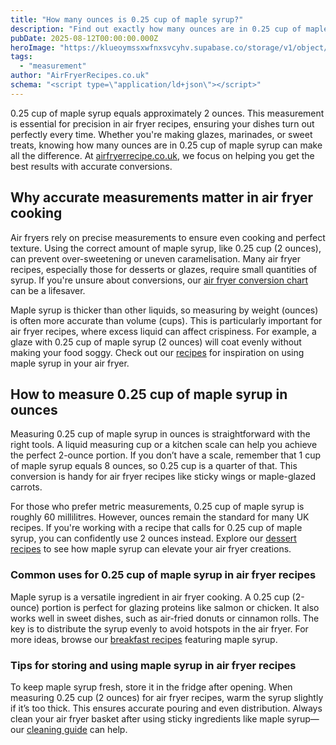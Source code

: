 ```yaml
---
title: "How many ounces is 0.25 cup of maple syrup?"
description: "Find out exactly how many ounces are in 0.25 cup of maple syrup with this simple conversion guide. Perfect for air fryer recipes!"
pubDate: 2025-08-12T00:00:00.000Z
heroImage: "https://klueoymssxwfnxsvcyhv.supabase.co/storage/v1/object/public/md/how-many-ounces-is-025-cup-of-maple-syrup-92e9e919.webp"
tags:
  - "measurement"
author: "AirFryerRecipes.co.uk"
schema: "<script type=\"application/ld+json\"></script>"
---
```


<p>0.25 cup of maple syrup equals approximately 2 ounces. This measurement is essential for precision in air fryer recipes, ensuring your dishes turn out perfectly every time. Whether you're making glazes, marinades, or sweet treats, knowing how many ounces are in 0.25 cup of maple syrup can make all the difference. At <a href=https://www.airfryerrecipe.co.uk>airfryerrecipe.co.uk</a>, we focus on helping you get the best results with accurate conversions.</p>

<h2>Why accurate measurements matter in air fryer cooking</h2>
<p>Air fryers rely on precise measurements to ensure even cooking and perfect texture. Using the correct amount of maple syrup, like 0.25 cup (2 ounces), can prevent over-sweetening or uneven caramelisation. Many air fryer recipes, especially those for desserts or glazes, require small quantities of syrup. If you're unsure about conversions, our <a href=https://www.airfryerrecipe.co.uk/air-fryer-conversion-chart>air fryer conversion chart</a> can be a lifesaver.</p>
<p>Maple syrup is thicker than other liquids, so measuring by weight (ounces) is often more accurate than volume (cups). This is particularly important for air fryer recipes, where excess liquid can affect crispiness. For example, a glaze with 0.25 cup of maple syrup (2 ounces) will coat evenly without making your food soggy. Check out our <a href=https://www.airfryerrecipe.co.uk/recipes>recipes</a> for inspiration on using maple syrup in your air fryer.</p>

<h2>How to measure 0.25 cup of maple syrup in ounces</h2>
<p>Measuring 0.25 cup of maple syrup in ounces is straightforward with the right tools. A liquid measuring cup or a kitchen scale can help you achieve the perfect 2-ounce portion. If you don’t have a scale, remember that 1 cup of maple syrup equals 8 ounces, so 0.25 cup is a quarter of that. This conversion is handy for air fryer recipes like sticky wings or maple-glazed carrots.</p>
<p>For those who prefer metric measurements, 0.25 cup of maple syrup is roughly 60 millilitres. However, ounces remain the standard for many UK recipes. If you're working with a recipe that calls for 0.25 cup of maple syrup, you can confidently use 2 ounces instead. Explore our <a href=https://www.airfryerrecipe.co.uk/recipe-category/dessert>dessert recipes</a> to see how maple syrup can elevate your air fryer creations.</p>

<h3>Common uses for 0.25 cup of maple syrup in air fryer recipes</h3>
<p>Maple syrup is a versatile ingredient in air fryer cooking. A 0.25 cup (2-ounce) portion is perfect for glazing proteins like salmon or chicken. It also works well in sweet dishes, such as air-fried donuts or cinnamon rolls. The key is to distribute the syrup evenly to avoid hotspots in the air fryer. For more ideas, browse our <a href=https://www.airfryerrecipe.co.uk/recipe-category/breakfast>breakfast recipes</a> featuring maple syrup.</p>

<h3>Tips for storing and using maple syrup in air fryer recipes</h3>
<p>To keep maple syrup fresh, store it in the fridge after opening. When measuring 0.25 cup (2 ounces) for air fryer recipes, warm the syrup slightly if it’s too thick. This ensures accurate pouring and even distribution. Always clean your air fryer basket after using sticky ingredients like maple syrup—our <a href=https://www.airfryerrecipe.co.uk/air-fryer-cleaner>cleaning guide</a> can help.</p>